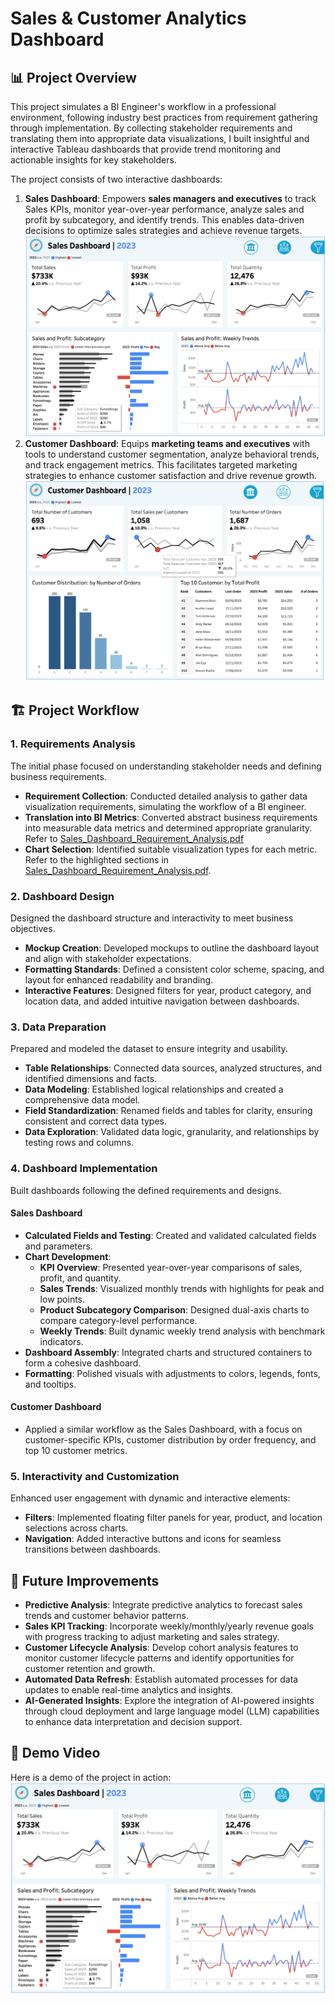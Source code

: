 # Sales & Customer Analytics Dashboard


## 📊 Project Overview
This project simulates a BI Engineer's workflow in a professional environment, following industry best practices from requirement gathering through implementation. By collecting stakeholder requirements and translating them into appropriate data visualizations, I built insightful and interactive Tableau dashboards that provide trend monitoring and actionable insights for key stakeholders.

The project consists of two interactive dashboards:

1) **Sales Dashboard**: Empowers **sales managers and executives** to track Sales KPIs, monitor year-over-year performance, analyze sales and profit by subcategory, and identify trends. This enables data-driven decisions to optimize sales strategies and achieve revenue targets.
![alt text](Assets/sales_dashboard.png)
2) **Customer Dashboard**: Equips **marketing teams and executives** with tools to understand customer segmentation, analyze behavioral trends, and track engagement metrics. This facilitates targeted marketing strategies to enhance customer satisfaction and drive revenue growth.
![alt text](Assets/customer_dashboard.png)


## 🏗️ Project Workflow

### 1. Requirements Analysis
The initial phase focused on understanding stakeholder needs and defining business requirements.
- **Requirement Collection**: Conducted detailed analysis to gather data visualization requirements, simulating the workflow of a BI engineer.
- **Translation into BI Metrics**: Converted abstract business requirements into measurable data metrics and determined appropriate granularity. Refer to [Sales_Dashboard_Requirement_Analysis.pdf](Sales_Dashboard_Requirement_Analysis.pdf)
- **Chart Selection**: Identified suitable visualization types for each metric. Refer to the highlighted sections in [Sales_Dashboard_Requirement_Analysis.pdf](Sales_Dashboard_Requirement_Analysis.pdf).


### 2. Dashboard Design
Designed the dashboard structure and interactivity to meet business objectives.
- **Mockup Creation**: Developed mockups to outline the dashboard layout and align with stakeholder expectations.
- **Formatting Standards**: Defined a consistent color scheme, spacing, and layout for enhanced readability and branding.
- **Interactive Features**: Designed filters for year, product category, and location data, and added intuitive navigation between dashboards.


### 3. Data Preparation
Prepared and modeled the dataset to ensure integrity and usability.
- **Table Relationships**: Connected data sources, analyzed structures, and identified dimensions and facts.
- **Data Modeling**: Established logical relationships and created a comprehensive data model.
- **Field Standardization**: Renamed fields and tables for clarity, ensuring consistent and correct data types.
- **Data Exploration**: Validated data logic, granularity, and relationships by testing rows and columns.


### 4. Dashboard Implementation
Built dashboards following the defined requirements and designs.

#### Sales Dashboard
- **Calculated Fields and Testing**: Created and validated calculated fields and parameters.
- **Chart Development**:
  - **KPI Overview**: Presented year-over-year comparisons of sales, profit, and quantity.
  - **Sales Trends**: Visualized monthly trends with highlights for peak and low points.
  - **Product Subcategory Comparison**: Designed dual-axis charts to compare category-level performance.
  - **Weekly Trends**: Built dynamic weekly trend analysis with benchmark indicators.
- **Dashboard Assembly**: Integrated charts and structured containers to form a cohesive dashboard.
- **Formatting**: Polished visuals with adjustments to colors, legends, fonts, and tooltips.

#### Customer Dashboard
- Applied a similar workflow as the Sales Dashboard, with a focus on customer-specific KPIs, customer distribution by order frequency, and top 10 customer metrics.


### 5. Interactivity and Customization
Enhanced user engagement with dynamic and interactive elements:
- **Filters**: Implemented floating filter panels for year, product, and location selections across charts.
- **Navigation**: Added interactive buttons and icons for seamless transitions between dashboards.


## 🚀 Future Improvements

- **Predictive Analysis**: Integrate predictive analytics to forecast sales trends and customer behavior patterns.
- **Sales KPI Tracking**: Incorporate weekly/monthly/yearly revenue goals with progress tracking to adjust marketing and sales strategy.
- **Customer Lifecycle Analysis**: Develop cohort analysis features to monitor customer lifecycle patterns and identify opportunities for customer retention and growth.
- **Automated Data Refresh**: Establish automated processes for data updates to enable real-time analytics and insights.
- **AI-Generated Insights**: Explore the integration of AI-powered insights through cloud deployment and large language model (LLM) capabilities to enhance data interpretation and decision support.


## 🎥 Demo Video

Here is a demo of the project in action: [![Demo Video](Assets/sales_dashboard.png)](https://youtu.be/5_dubTSA5_E)
